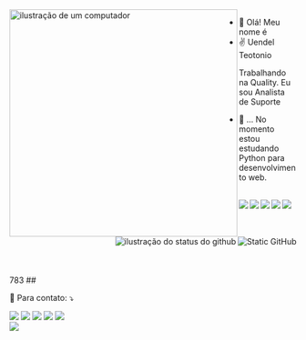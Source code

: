 <img align="left" src="https://raw.githubusercontent.com/MicaelliMedeiros/micaellimedeiros/master/image/computer-illustration.png" alt="ilustração de um computador" min-width="400px" max-width="400px" width="400px">

- 👋 Olá! Meu nome é
- ✌ Uendel Teotonio
<p>Trabalhando na Quality.
Eu sou Analista de Suporte</p>

- 🌱 ... No momento estou estudando Python para desenvolvimento web.
<div style="display: inline_block"><br>
<img align ='left' src="https://img.shields.io/badge/HTML-239120?style=for-the-badge&logo=html5&logoColor=white">
<img align ='left' src="https://img.shields.io/badge/CSS-239120?&style=for-the-badge&logo=css3&logoColor=white">
<img align ='left' src="https://img.shields.io/badge/Git-E34F26?style=for-the-badge&logo=git&logoColor=white">
<img align ='left' src="https://img.shields.io/badge/Python-14354C?style=for-the-badge&logo=python&logoColor=white">
<img align ='left' src="https://img.shields.io/badge/JavaScript-F7DF1E?style=for-the-badge&logo=javascript&logoColor=black"><br><br>
</div>

  <img align ="right" src="https://img.shields.io/static/v1?label=Overview&message=Uendel Teotonio&color=f8efd4&style=for-the-badge&logo=GitHub" alt="Static GitHub">
  <img align='right' src="https://github-readme-stats.vercel.app/api?username=Uendeltm&show_icons=true&title_color=c00&text_color=af552e&icon_color=783c00&bg_color=1A1A19&cache_seconds=2300" alt="ilustração do status do github">
  <br><br><br><br><br>
  783
  ##
 <p align="left">
  💌 Para contato: ⤵️
</p>
<div> 
  <a href="https://www.youtube.com/channel/UC_-uuuZbY0AAt9CViNzvc-Q" target="_blank"><img src="https://img.shields.io/badge/YouTube-FF0000?style=for-the-badge&logo=youtube&logoColor=white" target="_blank"></a>
  <a href="https://instagram.com/rafaballerini" target="_blank"><img src="https://img.shields.io/badge/-Instagram-%23E4405F?style=for-the-badge&logo=instagram&logoColor=white" target="_blank"></a>
 	<a href="https://www.twitch.tv/rafaballerinii" target="_blank"><img src="https://img.shields.io/badge/Twitch-9146FF?style=for-the-badge&logo=twitch&logoColor=white" target="_blank"></a>
 <a href="https://discord.gg/wagxzStdcR" target="_blank"><img src="https://img.shields.io/badge/Discord-7289DA?style=for-the-badge&logo=discord&logoColor=white" target="_blank"></a> 
  <a href = "mailto:contatorafaballerini@gmail.com"><img src="https://img.shields.io/badge/-Gmail-%23333?style=for-the-badge&logo=gmail&logoColor=white" target="_blank"></a><br>
  <a href="https://www.linkedin.com/in/rafaella-ballerini-45875016a" target="_blank"><img src="https://img.shields.io/badge/-LinkedIn-%230077B5?style=for-the-badge&logo=linkedin&logoColor=white" target="_blank"></a> 
  



<!---
Uendeltm/Uendeltm is a ✨ special ✨ repository because its `README.md` (this file) appears on your GitHub profile.
You can click the Preview link to take a look at your changes.
--->
